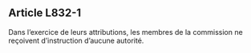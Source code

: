 Article L832-1
----
Dans l’exercice de leurs attributions, les membres de la commission ne
reçoivent d’instruction d’aucune autorité.
